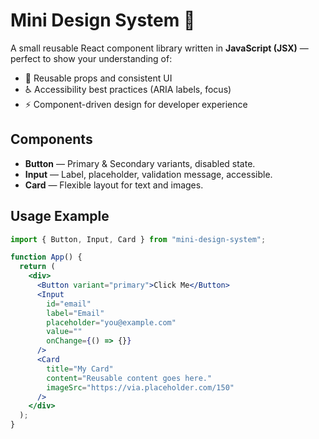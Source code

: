 # Mini Design System 🧩

A small reusable React component library written in **JavaScript (JSX)** — perfect to show your understanding of:
- 🔁 Reusable props and consistent UI
- ♿ Accessibility best practices (ARIA labels, focus)
- ⚡️ Component-driven design for developer experience

## Components

- **Button** — Primary & Secondary variants, disabled state.
- **Input** — Label, placeholder, validation message, accessible.
- **Card** — Flexible layout for text and images.

## Usage Example

```jsx
import { Button, Input, Card } from "mini-design-system";

function App() {
  return (
    <div>
      <Button variant="primary">Click Me</Button>
      <Input
        id="email"
        label="Email"
        placeholder="you@example.com"
        value=""
        onChange={() => {}}
      />
      <Card
        title="My Card"
        content="Reusable content goes here."
        imageSrc="https://via.placeholder.com/150"
      />
    </div>
  );
}
